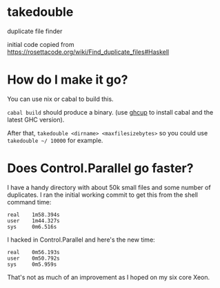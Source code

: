 # takedouble
duplicate file finder

initial code copied from https://rosettacode.org/wiki/Find_duplicate_files#Haskell

# How do I make it go?
You can use nix or cabal to build this.

`cabal build` should produce a binary. (use [ghcup](https://www.haskell.org/ghcup/) to install cabal and the latest GHC version).

After that, `takedouble <dirname> <maxfilesizebytes>` so you could use `takedouble ~/ 10000` for example.

# Does Control.Parallel go faster?
I have a handy directory with about 50k small files and some number of duplicates. I ran the initial working commit to get this from the shell command time:
```
real    1m58.394s
user    1m44.327s
sys     0m6.516s
```
I hacked in Control.Parallel and here's the new time:
```
real    0m56.193s
user    0m50.792s
sys     0m5.959s
```
That's not as much of an improvement as I hoped on my six core Xeon.
